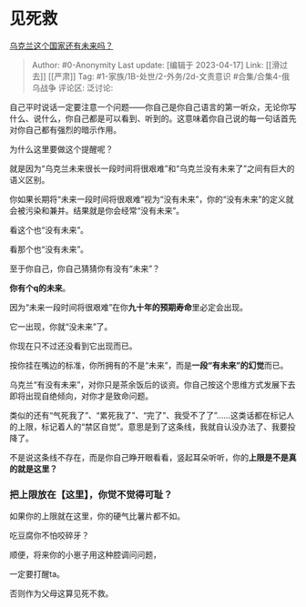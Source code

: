 # 见死救
[乌克兰这个国家还有未来吗？](https://www.zhihu.com/question/574068880/answer/2823717445)

> Author: #0-Anonymity
> Last update: [编辑于 2023-04-17]
> Link: [[滑过去]] [[严肃]]
> Tag: #1-家族/1B-处世/2-外务/2d-文责意识 #合集/合集4-俄乌战争
> 评论区:
> 泛讨论:

自己平时说话一定要注意一个问题——你自己是你自己语言的第一听众，无论你写什么、说什么，你自己都是可以看到、听到的。这意味着你自己说的每一句话首先对你自己都有强烈的暗示作用。

为什么这里要做这个提醒呢？

就是因为“乌克兰未来很长一段时间将很艰难”和“乌克兰没有未来了”之间有巨大的语义区别。

你如果长期将“未来一段时间将很艰难”视为“没有未来”，你的“没有未来”的定义就会被污染和兼并。结果就是你会经常“没有未来”。

看这个也“没有未来”。

看那个也“没有未来”。

至于你自己，你自己猜猜你有没有“未来”？

**你有个q的未来**。

因为“未来一段时间将很艰难”在你**九十年的预期寿命**里必定会出现。

它一出现，你就“没未来”了。

你现在只不过还没看到它出现而已。

按你挂在嘴边的标准，你所拥有的不是“未来”，而是**一段“有未来”的幻觉**而已。

乌克兰“有没有未来”，对你只是茶余饭后的谈资。你自己按这个思维方式发展下去即将出现自绝倾向，对你才是致命问题。

类似的还有“气死我了”、“累死我了”、“完了”、我受不了了”……这类话都在标记人的上限，标记着人的“禁区自觉”。意思是到了这条线，我就自认没办法了、我要投降了。

不是说这条线不存在，而是你自己睁开眼看看，竖起耳朵听听，你的**上限是不是真的就是这里？**

### 把上限放在【这里】，你觉不觉得**可耻**？ ###

如果你的上限就在这里，你的硬气比薯片都不如。

吃豆腐你不怕咬碎牙？

顺便，将来你的小崽子用这种腔调问问题，

一定要打醒ta。

否则作为父母这算见死不救。
